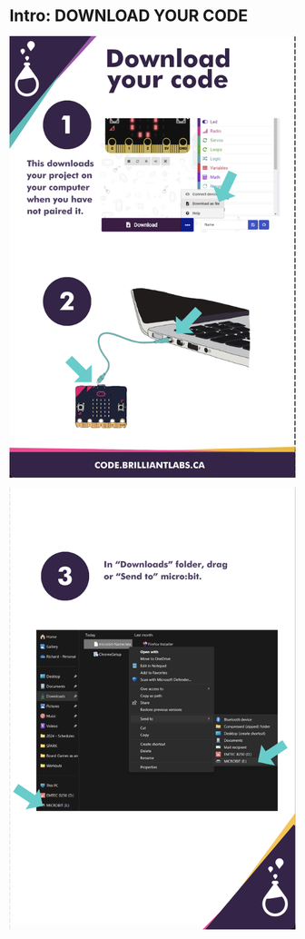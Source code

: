 # Intro:  DOWNLOAD YOUR CODE

<!-- Write here -->
<!-- ![Download_your_code-EN](https://github.com/Brilliant-Labs/code.bl/blob/code_alpha/packaged/docs/static/mb/projects/bboard-tutorials-cards/1_Intro/Intro6/Download_your_code-EN.png?raw=true "Download_your_code-EN")  -->

![Download_your_code-EN_A](https://github.com/Brilliant-Labs/code.bl/blob/code_alpha/packaged/docs/static/mb/projects/bboard-tutorials-cards/1_Intro/Intro6/Download_your_code-EN_A.png?raw=true "Download_your_code-EN_A")

![Download_your_code-EN_B](https://github.com/Brilliant-Labs/code.bl/blob/code_alpha/packaged/docs/static/mb/projects/bboard-tutorials-cards/1_Intro/Intro6/Download_your_code-EN_B.png?raw=true "Download_your_code-EN_B")